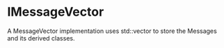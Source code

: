 # IMessageVector
A MessageVector implementation uses std::vector to store the Messages and its derived classes.
